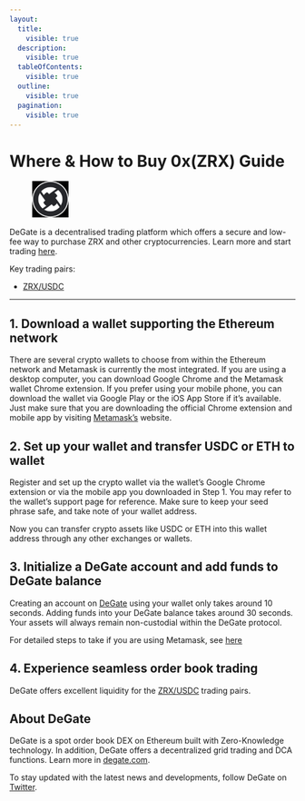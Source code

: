 ```yaml
---
layout:
  title:
    visible: true
  description:
    visible: true
  tableOfContents:
    visible: true
  outline:
    visible: true
  pagination:
    visible: true
---
```


# Where & How to Buy 0x(ZRX) Guide

<figure><img src="../images/zrx_0xe41d2489571d322189246dafa5ebde1f4699f4981716284410292.jpg" alt="ZRX" width="64"><figcaption></figcaption></figure>

DeGate is a decentralised trading platform which offers a secure and low-fee way to purchase ZRX and other cryptocurrencies. Learn more and start trading [here](https://app.degate.com/trade/USDC/0xe41d2489571d322189246dafa5ebde1f4699f498?utm_source=howtobuy).&#x20;

Key trading pairs:

* [ZRX/USDC](https://app.degate.com/trade/USDC/0xe41d2489571d322189246dafa5ebde1f4699f498?utm_source=howtobuy)

***

## 1. Download a wallet supporting the Ethereum network

There are several crypto wallets to choose from within the Ethereum network and Metamask is currently the most integrated. If you are using a desktop computer, you can download Google Chrome and the Metamask wallet Chrome extension. If you prefer using your mobile phone, you can download the wallet via Google Play or the iOS App Store if it’s available. Just make sure that you are downloading the official Chrome extension and mobile app by visiting [Metamask’s](https://metamask.io/) website.

## 2. Set up your wallet and transfer USDC or ETH to wallet

Register and set up the crypto wallet via the wallet’s Google Chrome extension or via the mobile app you downloaded in Step 1. You may refer to the wallet’s support page for reference. Make sure to keep your seed phrase safe, and take note of your wallet address.&#x20;

Now you can transfer crypto assets like USDC or ETH into this wallet address through any other exchanges or wallets.

## 3. Initialize a DeGate account and add funds to DeGate balance

Creating an account on [DeGate](https://app.degate.com/?utm_source=ZRX_howtobuy) using your wallet only takes around 10 seconds. Adding funds into your DeGate balance takes around 30 seconds. Your assets will always remain non-custodial within the DeGate protocol.

For detailed steps to take if you are using Metamask, see [here](https://docs.degate.com/v/product_en/main-features/wallet-connectivity/metamask)

## 4. Experience seamless order book trading

DeGate offers excellent liquidity for the [ZRX/USDC](https://app.degate.com/trade/USDC/0xe41d2489571d322189246dafa5ebde1f4699f498?utm_source=howtobuy) trading pairs.&#x20;

## About DeGate

DeGate is a spot order book DEX on Ethereum built with Zero-Knowledge technology. In addition, DeGate offers a decentralized grid trading and DCA functions.  Learn more in [degate.com](https://degate.com/?utm_source=ZRX_howtobuy).

To stay updated with the latest news and developments, follow DeGate on [Twitter](https://twitter.com/degatedex).
